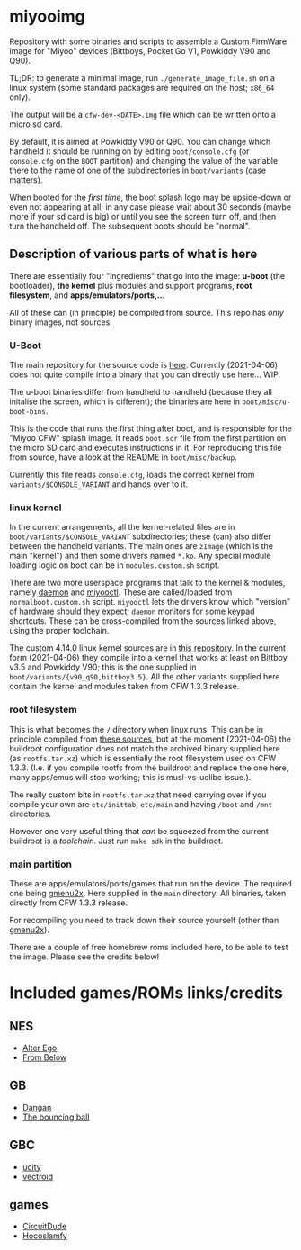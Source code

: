 # miyooimg

Repository with some binaries and scripts to assemble a Custom FirmWare image for "Miyoo" devices (Bittboys, Pocket Go V1, Powkiddy V90 and Q90).

TL;DR: to generate a minimal image, run `./generate_image_file.sh` on a linux system (some standard packages are required on the host; `x86_64` only).

The output will be a `cfw-dev-<DATE>.img` file which can be written onto a micro sd card.

By default, it is aimed at Powkiddy V90 or Q90. You can change which handheld it should be running on by editing `boot/console.cfg` (or `console.cfg` on the `BOOT` partition) and changing the value of the variable there to the name of one of the subdirectories in `boot/variants` (case matters).

When booted for the _first time_, the boot splash logo may be upside-down or even not appearing at all; in any case please wait about 30 seconds (maybe more if your sd card is big) or until you see the screen turn off,  and then turn the handheld off. The subsequent boots should be "normal".

## Description of various parts of what is here

There are essentially four "ingredients" that go into the image: __u-boot__ (the bootloader), __the kernel__ plus modules and support programs, __root filesystem__, and __apps/emulators/ports,...__

All of these can (in principle) be compiled from source. This repo has _only_ binary images, not sources.

### U-Boot

The main repository for the source code is [here][uboot]. Currently (2021-04-06) does not quite compile into a binary that you can directly use here... WIP.

The u-boot binaries differ from handheld to handheld (because they all initalise the screen, which is different); the binaries are here in `boot/misc/u-boot-bins`.

This is the code that runs the first thing after boot, and is responsible for the "Miyoo CFW" splash image. It reads `boot.scr` file from the first partition on the micro SD card and executes instructions in it. For reproducing this file from source, have a look at the README in `boot/misc/backup`.

Currently this file reads `console.cfg`, loads the correct kernel from `variants/$CONSOLE_VARIANT` and hands over to it.

### linux kernel

In the current arrangements, all the kernel-related files are in `boot/variants/$CONSOLE_VARIANT` subdirectories; these (can) also differ between the handheld variants. The main ones are `zImage` (which is the main "kernel") and then some drivers named `*.ko`. Any special module loading logic on boot can be in `modules.custom.sh` script.

There are two more userspace programs that talk to the kernel & modules, namely [daemon][daemon] and [miyooctl][miyooctl]. These are called/loaded from `normalboot.custom.sh` script.
`miyooctl` lets the drivers know which "version" of hardware should they expect; `daemon` monitors for some keypad shortcuts. These can be cross-compiled from the sources linked above, using the proper toolchain.

The custom 4.14.0 linux kernel sources are in [this repository][kernel]. In the current form (2021-04-06) they compile into a kernel that works at least on Bittboy v3.5 and Powkiddy V90; this is the one supplied in `boot/variants/{v90_q90,bittboy3.5}`. All the other variants supplied here contain the kernel and modules taken from CFW 1.3.3 release.


### root filesystem

This is what becomes the `/` directory when linux runs. This can be in principle compiled from [these sources][buildroot], but at the moment (2021-04-06) the buildroot configuration does not match the archived binary supplied here (as `rootfs.tar.xz`) which is essentially the root filesystem used on CFW 1.3.3. (I.e. if you compile rootfs from the buildroot and replace the one here, many apps/emus will stop working; this is musl-vs-uclibc issue.).

The really custom bits in `rootfs.tar.xz` that need carrying over if you compile your own are `etc/inittab`, `etc/main` and having `/boot` and `/mnt` directories.

However one very useful thing that _can_ be squeezed from the current buildroot is a _toolchain_. Just run `make sdk` in the buildroot.

### main partition

These are apps/emulators/ports/games that run on the device. The required one being [gmenu2x][gmenunx]. Here supplied in the `main` directory. All binaries, taken directly from CFW 1.3.3 release.

For recompiling you need to track down their source yourself (other than [gmenu2x][gmenunx]).

There are a couple of free homebrew roms included here, to be able to test the image. Please see the credits below!





# Included games/ROMs links/credits

## NES

- [Alter Ego](https://www.romhacking.net/homebrew/1/)
- [From Below](https://mhughson.itch.io/from-below)

## GB

- [Dangan](https://snorpung.itch.io/dangan-gb)
- [The bouncing ball](http://gb.cabbage.cx/)

## GBC

- [ucity](https://github.com/AntonioND/ucity)
- [vectroid](https://gitlab.com/BonsaiDen/vectroid.gb)

## games

- [CircuitDude](http://www.circuitdude.com/)
- [Hocoslamfy](https://github.com/Nebuleon/hocoslamfy)




[uboot]: https://github.com/MiyooCFW/uboot
[daemon]: https://github.com/MiyooCFW/daemon
[miyooctl]: https://github.com/MiyooCFW/miyooctl
[buildroot]: https://github.com/MiyooCFW/buildroot
[gmenunx]: https://github.com/MiyooCFW/gmenunx
[kernel]: https://github.com/MiyooCFW/kernel
